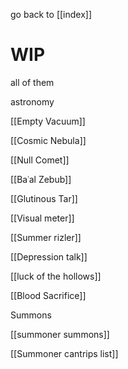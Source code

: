 go back to [[index]]

# WIP
all of them

astronomy

[[Empty Vacuum]]

[[Cosmic Nebula]]

[[Null Comet]]



[[Baʿal Zebub]]

[[Glutinous Tar]]

[[Visual meter]]

[[Summer rizler]]

[[Depression talk]]

[[luck of the hollows]]

[[Blood Sacrifice]]

Summons

[[summoner summons]]

[[Summoner cantrips list]]